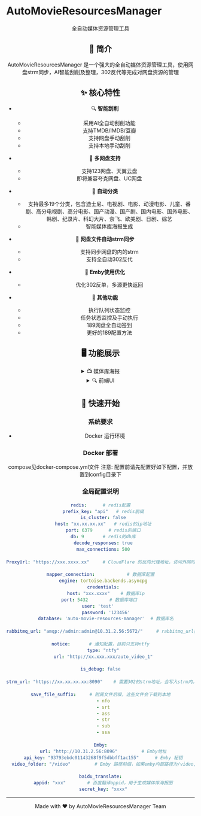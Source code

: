 # AutoMovieResourcesManager

<div align="center">
    <p>全自动媒体资源管理工具</p>

## 📖 简介

AutoMovieResourcesManager 是一个强大的全自动媒体资源管理工具，使用网盘strm同步，AI智能刮削及整理，302反代等完成对网盘资源的管理

## ✨ 核心特性

- 🔍 **智能刮削**
  - 采用AI全自动刮削功能
  - 支持TMDB/IMDB/豆瓣
  - 支持网盘手动刮削
  - 支持本地手动刮削

- 📱 **多网盘支持**
  - 支持123网盘、天翼云盘
  - 即将兼容夸克网盘、UC网盘

- 📱 **自动分类**
  - 支持最多19个分类，包含迪士尼、电视剧、电影、动漫电影、儿童、番剧、高分电视剧、高分电影、国产动漫、国产剧、国内电影、国外电影、韩剧、纪录片、科幻大片、奈飞、欧美剧、日剧、综艺
  - 智能媒体库海报生成

- 📱 **网盘文件自动strm同步**
  - 支持同步网盘的内的strm
  - 支持全自动302反代

- 📱 **Emby使用优化**
  - 优化302反单，多源更快返回

- 🔐 **其他功能**
  - 执行队列状态监控
  - 任务状态监控及手动执行
  - 189网盘全自动签到
  - 更好的189配置方法

## 🖥️ 功能展示

<details>
<summary>📺 媒体库海报</summary>
<div align="center">
    <img src="img/媒体库.png" width="800"/>
    <p>基于豆瓣评分的智能影视推荐</p>
</div>
</details>

<details>
<summary>🔍 前端UI</summary>
<div align="center">
    <img src="img/前端.png" width="800"/>
    <p>前端管理界面</p>
</div>
</details>

## 🚀 快速开始

### 系统要求
- Docker 运行环境

### Docker 部署
compose见docker-compose.yml文件
注意: 配置前请先配置好如下配置，并放置到config目录下

### 全局配置说明
```yaml
redis:      # redis配置
  prefix_key: "api"   # redis前缀
  is_cluster: false
  host: "xx.xx.xx.xx"   # redis的ip地址
  port: 6379      # redis的端口
  db: 9       # redis的db库
  decode_responses: true
  max_connections: 500

ProxyUrl: "https://xxx.xxxx.xx"     # CloudFlare 的反向代理地址，访问外网时使用

mapper_connection:            # 数据库配置
  engine: tortoise.backends.asyncpg
  credentials:
    host: "xxx.xxxx"    # 数据库ip
    port: 5432        # 数据库端口     
    user: 'test'      
    password: '123456'
    database: 'auto-movie-resources-manager'  # 数据库名

rabbitmq_url: "amqp://admin:admin@10.31.2.56:5672/"     # rabbitmq_url数据库配置

notice:       # 通知配置，目前只支持ntfy
  type: "ntfy"
  url: "http://xx.xxx.xxx/auto_video_1"

is_debug: false

strm_url: "https://xx.xx.xx.xx:8090"    # 需要302的strm地址，会写入strm内，如果需要外网访问建议填公网地址

save_file_suffix:     # 附属文件后缀，这些文件会下载到本地
  - nfo
  - srt
  - ass
  - str
  - sub
  - ssa

Emby:
  url: "http://10.31.2.56:8096"         # Emby地址
  api_key: "93793ebdc01143268f9f5dbbff1ac155"      # Emby 秘钥
  video_folder: "/video"         # Emby 路径前缀，如果emby内部路径为/video, 本服务路径为/video/123,则填/video

baidu_translate:
  appid: "xxx"        # 百度翻译appid，用于生成媒体库海报图
  secret_key: "xxxx"


```
---
<div align="center">
    <p>Made with ❤️ by AutoMovieResourcesManager Team</p>
</div> 
